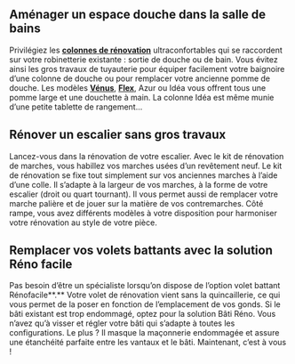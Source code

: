 ## Aménager un espace douche dans la salle de bains
Privilégiez les **[colonnes de rénovation](/colonne-de-douche-de-renovation-azur-FPC1220350)** ultraconfortables qui se raccordent sur votre robinetterie existante : sortie de douche ou de bain. Vous évitez ainsi les gros travaux de tuyauterie pour équiper facilement votre baignoire d’une colonne de douche ou pour remplacer votre ancienne pomme de douche.
Les modèles [****Vénus****](/kit-de-douche-venus-FPC1237414), [****Flex****](/colonne-de-douche-de-renovation-flex-FPC1221727), Azur ou Idéa vous offrent tous une pomme large et une douchette à main. La colonne Idéa est même munie d’une petite tablette de rangement…
## Rénover un escalier sans gros travaux
Lancez-vous dans la rénovation de votre escalier. Avec le kit de rénovation de marches, vous habillez vos marches usées d’un revêtement neuf. Le kit de rénovation se fixe tout simplement sur vos anciennes marches à l’aide d’une colle. Il s’adapte à la largeur de vos marches, à la forme de votre escalier (droit ou quart tournant). Il vous permet aussi de remplacer votre marche palière et de jouer sur la matière de vos contremarches.
Côté rampe, vous avez différents modèles à votre disposition pour harmoniser votre rénovation au style de votre pièce.
## Remplacer vos volets battants avec la solution Réno facile
Pas besoin d’être un spécialiste lorsqu’on dispose de l’option volet battant Rénofacile**.** Votre volet de rénovation vient sans la quincaillerie, ce qui vous permet de la poser en fonction de l’emplacement de vos gonds.
Si le bâti existant est trop endommagé, optez pour la solution Bâti Réno. Vous n’avez qu’à visser et régler votre bâti qui s’adapte à toutes les configurations. Le plus ? Il masque la maçonnerie endommagée et assure une étanchéité parfaite entre les vantaux et le bâti.
Maintenant, c’est à vous !